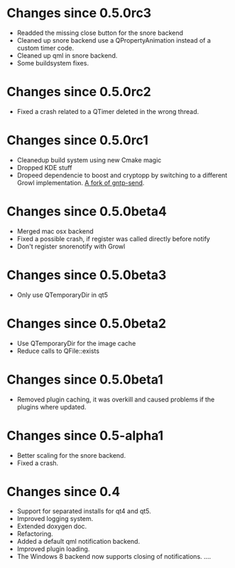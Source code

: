 # Changes since 0.5.0rc3 #
- Readded the missing close button for the snore backend
- Cleaned up snore backend use a QPropertyAnimation instead of a custom timer code.
- Cleaned up qml in snore backend.
- Some buildsystem fixes.

# Changes since 0.5.0rc2 #
- Fixed a crash related to a QTimer deleted in the wrong thread.

# Changes since 0.5.0rc1 #
- Cleanedup build system using new Cmake magic
- Dropped KDE stuff
- Dropeed dependencie to boost and cryptopp by switching to a different Growl implementation. [A fork of gntp-send](https://github.com/Snorenotify/SnoreGrowl).


# Changes since 0.5.0beta4 #
- Merged mac osx backend
- Fixed a possible crash, if register was called directly before notify
- Don't register snorenotify with Growl

# Changes since 0.5.0beta3 #
- Only use QTemporaryDir  in qt5

# Changes since 0.5.0beta2 #
- Use  QTemporaryDir for the image cache
- Reduce calls to QFile::exists

# Changes since 0.5.0beta1 #
- Removed plugin caching, it was overkill and caused problems if the plugins where updated.

# Changes since 0.5-alpha1 #
- Better scaling for the snore backend.
- Fixed a crash.

# Changes since 0.4 #
- Support for separated installs for qt4 and qt5.
- Improved logging system.
- Extended doxygen doc.
- Refactoring.
- Added a default qml notification backend.
- Improved plugin loading.
- The Windows 8 backend now supports closing of notifications.
....
